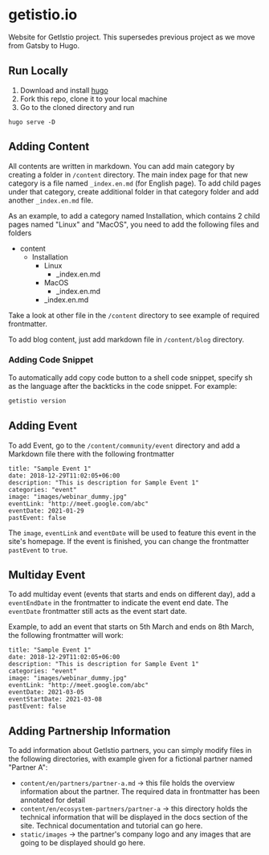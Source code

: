 # getistio.io
Website for GetIstio project. This supersedes previous project as we move from Gatsby to Hugo.

## Run Locally
1. Download and install [hugo](https://www.gohugo.io)
2. Fork this repo, clone it to your local machine 
3. Go to the cloned directory and run

```
hugo serve -D
```

## Adding Content

All contents are written in markdown. You can add main category by creating a folder in `/content` directory. The main index page for that new category is a file named `_index.en.md` (for English page). To add child pages under that category, create additional folder in that category folder and add another `_index.en.md` file.

As an example, to add a category named Installation, which contains 2 child pages named "Linux" and "MacOS", you need to add the following files and folders

- content
  - Installation
    - Linux
      - _index.en.md
    - MacOS
      - _index.en.md
    - _index.en.md

Take a look at other file in the `/content` directory to see example of required frontmatter.

To add blog content, just add markdown file in `/content/blog` directory.

### Adding Code Snippet

To automatically add copy code button to a shell code snippet, specify sh as the language after the backticks in the code snippet. For example:

```sh
getistio version
```

## Adding Event

To add Event, go to the `/content/community/event` directory and add a Markdown file there with the following frontmatter

```
title: "Sample Event 1"
date: 2018-12-29T11:02:05+06:00
description: "This is description for Sample Event 1"
categories: "event"
image: "images/webinar_dummy.jpg"
eventLink: "http://meet.google.com/abc"
eventDate: 2021-01-29
pastEvent: false
```

The `image`, `eventLink` and `eventDate` will be used to feature this event in the site's homepage. If the event is finished, you can change the frontmatter `pastEvent` to `true`.

## Multiday Event

To add multiday event (events that starts and ends on different day), add a `eventEndDate` in the frontmatter to indicate the event end date. The `eventDate` frontmatter still acts as the event start date.

Example, to add an event that starts on 5th March and ends on 8th March, the following frontmatter will work:

```
title: "Sample Event 1"
date: 2018-12-29T11:02:05+06:00
description: "This is description for Sample Event 1"
categories: "event"
image: "images/webinar_dummy.jpg"
eventLink: "http://meet.google.com/abc"
eventDate: 2021-03-05
eventStartDate: 2021-03-08
pastEvent: false
```

## Adding Partnership Information

To add information about GetIstio partners, you can simply modify files in the following directories, with example given for a fictional partner named "Partner A":

- `content/en/partners/partner-a.md` -> this file holds the overview information about the partner. The required data in frontmatter has been annotated for detail
- `content/en/ecosystem-partners/partner-a` -> this directory holds the technical information that will be displayed in the docs section of the site. Technical documentation and tutorial can go here.
- `static/images` -> the partner's company logo and any images that are going to be displayed should go here.
